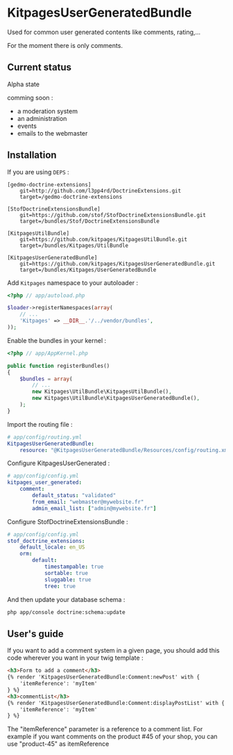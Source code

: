 KitpagesUserGeneratedBundle
==================

Used for common user generated contents like comments, rating,...

For the moment there is only comments.

Current status
-------------
Alpha state

comming soon :
* a moderation system
* an administration
* events
* emails to the webmaster

Installation
------------

If you are using `DEPS` :
    
    [gedmo-doctrine-extensions]
        git=http://github.com/l3pp4rd/DoctrineExtensions.git
        target=/gedmo-doctrine-extensions
    
    [StofDoctrineExtensionsBundle]
        git=https://github.com/stof/StofDoctrineExtensionsBundle.git
        target=/bundles/Stof/DoctrineExtensionsBundle
    
    [KitpagesUtilBundle]
        git=https://github.com/kitpages/KitpagesUtilBundle.git
        target=/bundles/Kitpages/UtilBundle
        
    [KitpagesUserGeneratedBundle]
        git=https://github.com/kitpages/KitpagesUserGeneratedBundle.git
        target=/bundles/Kitpages/UserGeneratedBundle

Add `Kitpages` namespace to your autoloader :

``` php
<?php // app/autoload.php

$loader->registerNamespaces(array(
    // ...
    'Kitpages' => __DIR__.'/../vendor/bundles',
));
```

Enable the bundles in your kernel :

``` php 
<?php // app/AppKernel.php

public function registerBundles()
{
    $bundles = array(
        // ...
        new Kitpages\UtilBundle\KitpagesUtilBundle(),
        new Kitpages\UtilBundle\KitpagesUserGeneratedBundle(),
    );
}
```

Import the routing file :

``` yaml
# app/config/routing.yml
KitpagesUserGeneratedBundle:
    resource: "@KitpagesUserGeneratedBundle/Resources/config/routing.xml"
```

Configure KitpagesUserGenerated :

``` yaml
# app/config/config.yml
kitpages_user_generated:
    comment:
        default_status: "validated"
        from_email: "webmaster@mywebsite.fr"
        admin_email_list: ["admin@mywebsite.fr"]
```

Configure StofDoctrineExtensionsBundle :

``` yaml
# app/config/config.yml
stof_doctrine_extensions:
    default_locale: en_US
    orm:
        default:
            timestampable: true
            sortable: true
            sluggable: true
            tree: true
``` 

And then update your database schema :

``` bash
php app/console doctrine:schema:update
```

User's guide
------------

If you want to add a comment system in a given page, you should add this code
wherever you want in your twig template :

``` html
<h3>Form to add a comment</h3>
{% render 'KitpagesUserGeneratedBundle:Comment:newPost' with {
    'itemReference': 'myItem'
} %}
<h3>commentList</h3>
{% render 'KitpagesUserGeneratedBundle:Comment:displayPostList' with {
    'itemReference': 'myItem'
} %}
```

The "itemReference" parameter is a reference to a comment list. For example if you
want comments on the product #45 of your shop, you can use "product-45" as itemReference